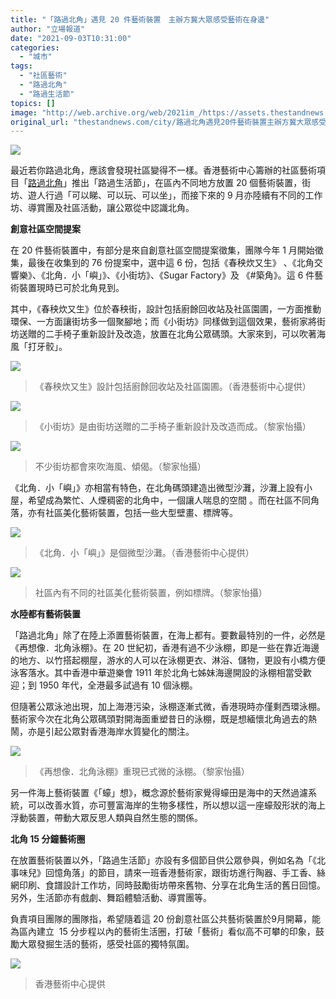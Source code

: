 ```yaml
---
title: "「路過北角」遇見 20 件藝術裝置　主辦方冀大眾感受藝術在身邊"
author: "立場報道"
date: "2021-09-03T10:31:00"
categories:
  - "城市"
tags:
  - "社區藝術"
  - "路過北角"
  - "路過生活節"
topics: []
image: "http://web.archive.org/web/2021im_/https://assets.thestandnews.com/media/photos/6-06_copy_TnnTjE4.png"
original_url: "thestandnews.com/city/路過北角遇見20件藝術裝置主辦方冀大眾感受藝術在身邊"
---
```

![](http://web.archive.org/web/2021im_/https://assets.thestandnews.com/media/photos/6-06_copy_TnnTjE4.png)

最近若你路過北角，應該會發現社區變得不一樣。香港藝術中心籌辦的社區藝術項目「[路過北角](http://web.archive.org/web/20211229132121/https://www.via-northpoint.hk/)」推出「路過生活節」，在區內不同地方放置 20 個藝術裝置，街坊、遊人行過「可以睇、可以玩、可以坐」，而接下來的 9 月亦陸續有不同的工作坊、導賞團及社區活動，讓公眾從中認識北角。

**創意社區空間提案**

在 20 件藝術裝置中，有部分是來自創意社區空間提案徵集，團隊今年 1 月開始徵集，最後在收集到的 76 份提案中，選中這 6 份，包括《春秧炊又生》 、《北角交響樂》、《北角．小「嶼」》、《小街坊》、《Sugar Factory》及 《#築角》。這 6 件藝術裝置現時已可於北角見到。

其中，《春秧炊又生》位於春秧街，設計包括廚餘回收站及社區園圃，一方面推動環保、一方面讓街坊多一個聚腳地；而《小街坊》同樣做到這個效果，藝術家將街坊送贈的二手椅子重新設計及改造，放置在​​北角公眾碼頭。大家來到，可以吹著海風「打牙骹」。

![](http://web.archive.org/web/2021im_/https://assets.thestandnews.com/media/photos/WhatsApp_Image_2021-08-31_at_3.48.35_PM.jpeg)
> 《春秧炊又生》設計包括廚餘回收站及社區園圃。（香港藝術中心提供）

![](http://web.archive.org/web/2021im_/https://assets.thestandnews.com/media/photos/240651304_10158785909941656_1066267587116312599_n_Y0kAAr7.jpeg)
> 《小街坊》是由街坊送贈的二手椅子重新設計及改造而成。（黎家怡攝）

![](http://web.archive.org/web/2021im_/https://assets.thestandnews.com/media/photos/240511370_10158785909896656_1876012320379011725_n_8oIq25j.jpeg)
> 不少街坊都會來吹海風、傾偈。（黎家怡攝）

《北角．小「嶼」》亦相當有特色，在北角碼頭建造出微型沙灘，沙灘上設有小屋，希望成為繁忙、人煙稠密的北角中，一個讓人喘息的空間 。而在社區不同角落，亦有社區美化藝術裝置，包括一些大型壁畫、標牌等。

![](http://web.archive.org/web/2021im_/https://assets.thestandnews.com/media/photos/237714050_10223548334249014_4090943168792915579_n.jpeg)
> 《北角．小「嶼」》是個微型沙灘。（香港藝術中心提供）

![](http://web.archive.org/web/2021im_/https://assets.thestandnews.com/media/photos/240000998_10158785910031656_6056989359957932034_n_M88RMJY.jpeg)
> 社區內有不同的社區美化藝術裝置，例如標牌。（黎家怡攝）

**水陸都有藝術裝置**

「路過北角」除了在陸上添置藝術裝置，在海上都有。要數最特別的一件，必然是《再想像．北角泳棚》。在 20 世紀初，香港有過不少泳棚，即是一些在靠近海邊的地方、以竹搭起棚屋，游水的人可以在泳棚更衣、淋浴、儲物，更設有小橋方便泳客落水。其中香港中華遊樂會 1911 年於北角七姊妹海邊開設的泳棚相當受歡迎；到 1950 年代，全港最多試過有 10 個泳棚。

但隨著公眾泳池出現，加上海港污染，泳棚逐漸式微，香港現時亦僅剩西環泳棚。藝術家今次在北角公眾碼頭對開海面重塑昔日的泳棚，既是想緬懷北角過去的熱鬧，亦是引起公眾對香港海岸水質變化的關注。

![](http://web.archive.org/web/2021im_/https://assets.thestandnews.com/media/photos/240527526_10158785909981656_8504474172031030777_n_ON0t9SJ.jpeg)
> 《再想像．北角泳棚》重現已式微的泳棚。（黎家怡攝）

另一件海上藝術裝置《「蠔」想》，概念源於藝術家覺得蠔田是海中的天然過濾系統，可以改善水質，亦可豐富海岸的生物多樣性，所以想以這一座蠔殼形狀的海上浮動裝置，帶動大眾反思人類與自然生態的關係。

**北角 15 分鐘藝術圈**

在放置藝術裝置以外，「路過生活節」亦設有多個節目供公眾參與，例如名為「《北事味兒》回憶角落」的節目，請來一班香港藝術家，跟街坊進行陶器、手工香、絲網印刷、食譜設計工作坊，同時鼓勵街坊帶來舊物、分享在北角生活的舊日回憶。另外，生活節亦有戲劇、舞蹈體驗活動、導賞團等。

負責項目團隊的團隊指，希望隨着這 20 份創意社區公共藝術裝置於9月開幕，能為區內建立  15 分步程以內的藝術生活圈，打破「藝術」看似高不可攀的印象，鼓勵大眾發掘生活的藝術，感受社區的獨特氛圍。

![](http://web.archive.org/web/2021im_/https://assets.thestandnews.com/media/photos/236545515_10223548335129036_4677528548011408635_n.jpeg)
> 香港藝術中心提供